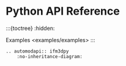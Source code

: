 Python API Reference
====================

:::{toctree}
:hidden:

Examples <examples/examples>
:::

```{eval-rst}
.. automodapi:: ifm3dpy
    :no-inheritance-diagram:
```